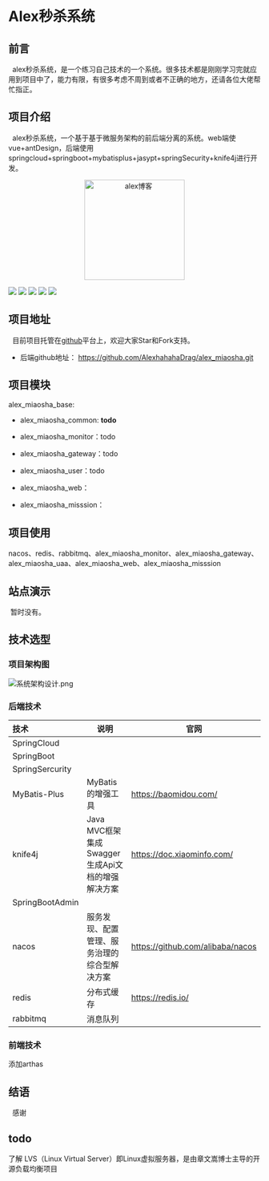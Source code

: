 # **Alex秒杀系统**

## 前言

&nbsp;&nbsp;alex秒杀系统，是一个练习自己技术的一个系统。很多技术都是刚刚学习完就应用到项目中了，能力有限，有很多考虑不周到或者不正确的地方，还请各位大佬帮忙指正。

## **项目介绍**

&nbsp;&nbsp;alex秒杀系统，一个基于基于微服务架构的前后端分离的系统。web端使vue+antDesign，后端使用springcloud+springboot+mybatisplus+jasypt+springSecurity+knife4j进行开发。

<p align="center">
    <a href="https://github.com/AlexhahahaDrag/alex_miaosha">
        <img src=".\doc\img\favicon.ico" alt="alex博客" style="width:200px;height:200px">
        </img>
    </a>
</p>

<img src="https://img.shields.io/badge/license-Apache--2.0-blue" />
<img src="https://img.shields.io/badge/JDK-1.8%2B-green"/>
<img href="https://github.com/AlexhahahaDrag/alex_miaosha" src="https://img.shields.io/badge/springcloud-2021.0.3-green"/>
<img src="https://img.shields.io/badge/springboot-2.6.8-green" href="https://github.com/AlexhahahaDrag/alex_miaosha"/>
<img src="https://img.shields.io/badge/knife4j-3.0.3-green"/>

## **项目地址**

&nbsp;&nbsp;目前项目托管在[github](https://github.com/AlexhahahaDrag/alex_miaosha.git)平台上，欢迎大家Star和Fork支持。

- 后端github地址： https://github.com/AlexhahahaDrag/alex_miaosha.git

## **项目模块**

alex_miaosha_base:

+ alex_miaosha_common: **todo**

+ alex_miaosha_monitor：todo

+ alex_miaosha_gateway：todo

+ alex_miaosha_user：todo

+ alex_miaosha_web：

+ alex_miaosha_misssion：

## 项目使用

nacos、redis、rabbitmq、alex_miaosha_monitor、alex_miaosha_gateway、alex_miaosha_uaa、alex_miaosha_web、alex_miaosha_misssion

## 站点演示

&nbsp;暂时没有。

## 技术选型

### 项目架构图

![系统架构设计.png](C:\Users\majf\Desktop\系统架构设计.png)



### 后端技术

| 技术              | 说明                                | 官网                               |
|:--------------- | --------------------------------- | -------------------------------- |
| SpringCloud     |                                   |                                  |
| SpringBoot      |                                   |                                  |
| SpringSercurity |                                   |                                  |
| MyBatis-Plus    | MyBatis的增强工具                      | https://baomidou.com/            |
| knife4j         | Java MVC框架集成Swagger生成Api文档的增强解决方案 | https://doc.xiaominfo.com/       |
| SpringBootAdmin |                                   |                                  |
| nacos           | 服务发现、配置管理、服务治理的综合型解决方案            | https://github.com/alibaba/nacos |
| redis           | 分布式缓存                             | https://redis.io/                |
| rabbitmq        | 消息队列                              |                                  |

### 前端技术

添加arthas

## 结语

&nbsp;&nbsp;感谢

## todo

了解 LVS（Linux Virtual Server）即Linux虚拟服务器，是由章文嵩博士主导的开源负载均衡项目